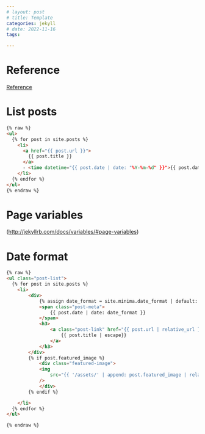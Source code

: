 ```yaml
---
# layout: post
# title: Template
categories: jekyll
# date: 2022-11-16
tags:

---
```



# Reference

[Reference](https://jekyllrb.com/docs/posts/)


#  List posts

```html
{% raw %}
<ul>
  {% for post in site.posts %}
    <li>
      <a href="{{ post.url }}">
        {{ post.title }}
      </a>
      - <time datetime="{{ post.date | date: "%Y-%m-%d" }}">{{ post.date | date_to_long_string }}</time>
    </li>
  {% endfor %}
</ul>
{% endraw %}
```

# Page variables

(http://jekyllrb.com/docs/variables/#page-variables)



# Date format

```html
{% raw %}
<ul class="post-list">
  {% for post in site.posts %}
    <li>
        <div>
            {% assign date_format = site.minima.date_format | default: "%b %-d, %Y" %}
            <span class="post-meta">
                {{ post.date | date: date_format }}
            </span>
            <h3>
                <a class="post-link" href="{{ post.url | relative_url }}">
                    {{ post.title | escape}}
                </a>
            </h3>
        </div>
        {% if post.featured_image %}
            <div class="featured-image">
            <img
                src="{{ '/assets/' | append: post.featured_image | relative_url }}"
            />
            </div>
        {% endif %}

    </li>
  {% endfor %}
</ul>

{% endraw %}
```